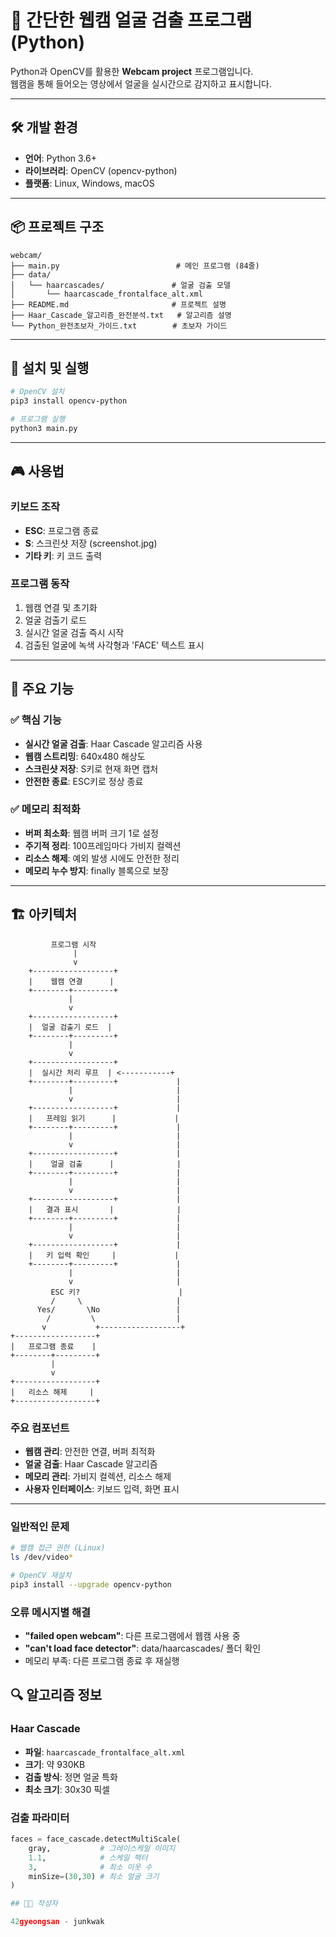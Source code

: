 # 🎯 간단한 웹캠 얼굴 검출 프로그램 (Python)

Python과 OpenCV를 활용한 **Webcam project** 프로그램입니다.  
웹캠을 통해 들어오는 영상에서 얼굴을 실시간으로 감지하고 표시합니다.

---

## 🛠️ 개발 환경

- **언어**: Python 3.6+  
- **라이브러리**: OpenCV (opencv-python)  
- **플랫폼**: Linux, Windows, macOS  

---

## 📦 프로젝트 구조

```
webcam/
├── main.py                          # 메인 프로그램 (84줄)
├── data/
│   └── haarcascades/               # 얼굴 검출 모델
│       └── haarcascade_frontalface_alt.xml
├── README.md                       # 프로젝트 설명
├── Haar_Cascade_알고리즘_완전분석.txt   # 알고리즘 설명
└── Python_완전초보자_가이드.txt        # 초보자 가이드
```

---

## 🚀 설치 및 실행

```bash
# OpenCV 설치
pip3 install opencv-python

# 프로그램 실행
python3 main.py
```

---

## 🎮 사용법

### 키보드 조작
- **ESC**: 프로그램 종료
- **S**: 스크린샷 저장 (screenshot.jpg)
- **기타 키**: 키 코드 출력

### 프로그램 동작
1. 웹캠 연결 및 초기화
2. 얼굴 검출기 로드 
3. 실시간 얼굴 검출 즉시 시작
4. 검출된 얼굴에 녹색 사각형과 'FACE' 텍스트 표시

---

## 🔧 주요 기능

### ✅ 핵심 기능
- **실시간 얼굴 검출**: Haar Cascade 알고리즘 사용
- **웹캠 스트리밍**: 640x480 해상도
- **스크린샷 저장**: S키로 현재 화면 캡처
- **안전한 종료**: ESC키로 정상 종료

### ✅ 메모리 최적화
- **버퍼 최소화**: 웹캠 버퍼 크기 1로 설정
- **주기적 정리**: 100프레임마다 가비지 컬렉션
- **리소스 해제**: 예외 발생 시에도 안전한 정리
- **메모리 누수 방지**: finally 블록으로 보장

---

## 🏗️ 아키텍처

```
         프로그램 시작
              |
              v
    +------------------+
    |    웹캠 연결      |
    +--------+---------+
             |
             v
    +------------------+
    |  얼굴 검출기 로드  |
    +--------+---------+
             |
             v
    +------------------+
    |  실시간 처리 루프  | <-----------+
    +--------+---------+             |
             |                       |
             v                       |
    +------------------+             |
    |   프레임 읽기      |             |
    +--------+---------+             |
             |                       |
             v                       |
    +------------------+             |
    |    얼굴 검출      |              |
    +--------+---------+             |
             |                       |
             v                       |
    +------------------+             |
    |   결과 표시       |              |
    +--------+---------+             |
             |                       |
             v                       |
    +------------------+             |
    |   키 입력 확인     |             |
    +--------+---------+             |
             |                       |
             v                       |
         ESC 키?                      |
         /     \                     |
      Yes/       \No                 |
        /         \                  |
       v           +------------------+
+------------------+
|   프로그램 종료    |
+--------+---------+
         |
         v
+------------------+
|   리소스 해제     |
+------------------+
```

### 주요 컴포넌트
- **웹캠 관리**: 안전한 연결, 버퍼 최적화
- **얼굴 검출**: Haar Cascade 알고리즘
- **메모리 관리**: 가비지 컬렉션, 리소스 해제
- **사용자 인터페이스**: 키보드 입력, 화면 표시

---

### 일반적인 문제
```bash
# 웹캠 접근 권한 (Linux)
ls /dev/video*

# OpenCV 재설치
pip3 install --upgrade opencv-python
```

### 오류 메시지별 해결
- **"failed open webcam"**: 다른 프로그램에서 웹캠 사용 중
- **"can't load face detector"**: data/haarcascades/ 폴더 확인
- 메모리 부족: 다른 프로그램 종료 후 재실행


## 🔍 알고리즘 정보

### Haar Cascade
- **파일**: `haarcascade_frontalface_alt.xml`
- **크기**: 약 930KB
- **검출 방식**: 정면 얼굴 특화
- **최소 크기**: 30x30 픽셀

### 검출 파라미터
```python
faces = face_cascade.detectMultiScale(
    gray,           # 그레이스케일 이미지
    1.1,            # 스케일 팩터
    3,              # 최소 이웃 수
    minSize=(30,30) # 최소 얼굴 크기
)

## 👨‍💻 작성자

42gyeongsan - junkwak